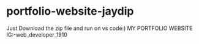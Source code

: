 # portfolio-website-jaydip

Just Download the zip file and run on vs code:)
MY PORTFOLIO WEBSITE  IG:-web_developer_1910
